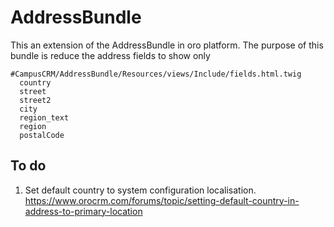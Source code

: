 AddressBundle
==============

This an extension of the AddressBundle in oro platform. The purpose of this bundle is reduce the address fields to show only
        
    #CampusCRM/AddressBundle/Resources/views/Include/fields.html.twig
      country
      street
      street2
      city
      region_text
      region
      postalCode

## To do
1. Set default country to system configuration localisation. https://www.orocrm.com/forums/topic/setting-default-country-in-address-to-primary-location
